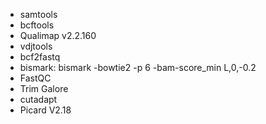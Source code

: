 * samtools
* bcftools
* Qualimap v2.2.160
* vdjtools
* bcf2fastq
* bismark:  bismark -bowtie2 -p 6 -bam-score_min L,0,-0.2
* FastQC
* Trim Galore
* cutadapt
* Picard V2.18
